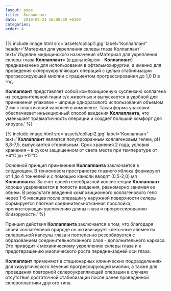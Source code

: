 ```yaml
---
layout: page
title:  Коллаплант
date:   2010-04-21 10:00:00 +0300
categories:
order: 4
---
```

{% include image.html src='assets/collapl1.jpg'
  label='Коллаплант'
  header='Материал для укрепления склеры глаза Коллаплант'
  text='Изделие медицинского назначения «Материал для укрепления склеры глаза **Коллаплант**» (в дальнейшем - **Коллаплант**) предназначено для использования в офтальмохирургии, а именно для проведения склероукрупляющих операций с целью стабилизации прогрессирующей миопии с градиентом прогрессирования до 1,0 D в год.
 
**Коллаплант** представляет собой композиционную суспензию коллагена из соединительной ткани с/х животных и выпускается в удобной для применения упаковке – шприце одноразового использования объемом 2 мл с пластиковой канюлей в комплекте. Такая форма упаковки обеспечивает инъекционный способ введения **Коллапланта**, что уменьшает травматичность операции и создает больший комфорт для хирурга.'
%}

{% include image.html src='assets/collapl2.jpg'
  label='Коллаплант'
  text='**Коллаплант** является полупрозрачным коллагеновым гелем, рН 6,8-7,5, выпускается стерильным. Срок хранения 2 года, условия хранения – в сухом защищенном от света месте при температуре от +4°С до +12°С.

Основной принцип применения **Коллапланта** заключается в следующем. В тенноновом пространстве глазного яблока формируют от 1 до 4 тоннелей и с помощью канюли вводят (0,5-2,0) мл **Коллапланта**. За счет своей гелеобразной консистенции **Коллаплант** хорошо удерживается в полости введения, равномерно занимая ее объем. В результате введения композиционного коллагенового геля через 1-6 месяцев после операции у наружной поверхности склеры формируется плотная соединительнотканная прослойка, препятствующая увеличению длины глаза и прогрессированию близорукости.'
%}

Принцип действия **Коллапланта** заключается в том, что благодаря своей коллагеновой природе он активизирует клеточные элементы склеральной капсулы глаза и постепенно резорбируется с образованием соединительнотканного слоя - дополнительного каркаса. Это приводит к механическому укреплению склеры глаза и к предотвращению миопического роста передне-задней оси глаза.

**Коллаплант** применяют в стационарных клинических подразделениях для хирургического лечения прогрессирующей миопии, а также для проведения повторной склероукрепляющей операции в случаях отсутствия достаточной стабилизации после ранее проведенной склеропластики другого типа.